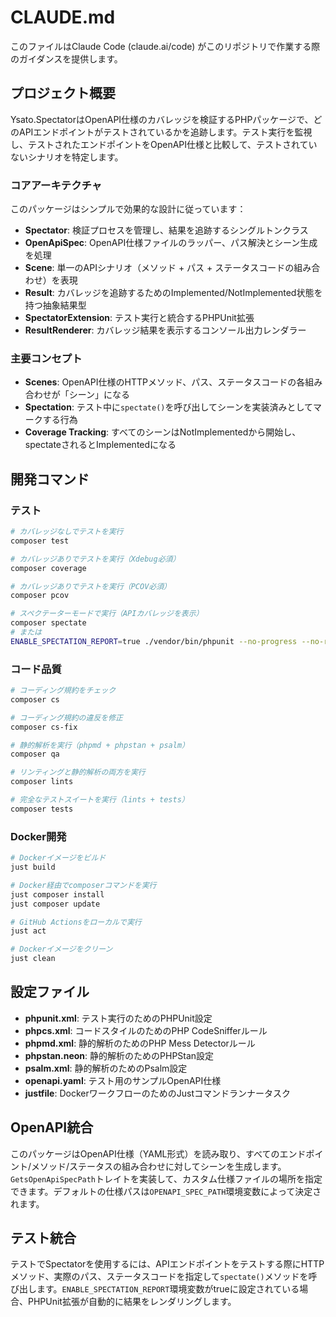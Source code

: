 # CLAUDE.md

このファイルはClaude Code (claude.ai/code) がこのリポジトリで作業する際のガイダンスを提供します。

## プロジェクト概要

Ysato.SpectatorはOpenAPI仕様のカバレッジを検証するPHPパッケージで、どのAPIエンドポイントがテストされているかを追跡します。テスト実行を監視し、テストされたエンドポイントをOpenAPI仕様と比較して、テストされていないシナリオを特定します。

### コアアーキテクチャ

このパッケージはシンプルで効果的な設計に従っています：

- **Spectator**: 検証プロセスを管理し、結果を追跡するシングルトンクラス
- **OpenApiSpec**: OpenAPI仕様ファイルのラッパー、パス解決とシーン生成を処理
- **Scene**: 単一のAPIシナリオ（メソッド + パス + ステータスコードの組み合わせ）を表現
- **Result**: カバレッジを追跡するためのImplemented/NotImplemented状態を持つ抽象結果型
- **SpectatorExtension**: テスト実行と統合するPHPUnit拡張
- **ResultRenderer**: カバレッジ結果を表示するコンソール出力レンダラー

### 主要コンセプト

- **Scenes**: OpenAPI仕様のHTTPメソッド、パス、ステータスコードの各組み合わせが「シーン」になる
- **Spectation**: テスト中に`spectate()`を呼び出してシーンを実装済みとしてマークする行為
- **Coverage Tracking**: すべてのシーンはNotImplementedから開始し、spectateされるとImplementedになる

## 開発コマンド

### テスト
```bash
# カバレッジなしでテストを実行
composer test

# カバレッジありでテストを実行（Xdebug必須）
composer coverage

# カバレッジありでテストを実行（PCOV必須）
composer pcov

# スペクテーターモードで実行（APIカバレッジを表示）
composer spectate
# または
ENABLE_SPECTATION_REPORT=true ./vendor/bin/phpunit --no-progress --no-results
```

### コード品質
```bash
# コーディング規約をチェック
composer cs

# コーディング規約の違反を修正
composer cs-fix

# 静的解析を実行（phpmd + phpstan + psalm）
composer qa

# リンティングと静的解析の両方を実行
composer lints

# 完全なテストスイートを実行（lints + tests）
composer tests
```

### Docker開発
```bash
# Dockerイメージをビルド
just build

# Docker経由でcomposerコマンドを実行
just composer install
just composer update

# GitHub Actionsをローカルで実行
just act

# Dockerイメージをクリーン
just clean
```

## 設定ファイル

- **phpunit.xml**: テスト実行のためのPHPUnit設定
- **phpcs.xml**: コードスタイルのためのPHP CodeSnifferルール
- **phpmd.xml**: 静的解析のためのPHP Mess Detectorルール
- **phpstan.neon**: 静的解析のためのPHPStan設定
- **psalm.xml**: 静的解析のためのPsalm設定
- **openapi.yaml**: テスト用のサンプルOpenAPI仕様
- **justfile**: DockerワークフローのためのJustコマンドランナータスク

## OpenAPI統合

このパッケージはOpenAPI仕様（YAML形式）を読み取り、すべてのエンドポイント/メソッド/ステータスの組み合わせに対してシーンを生成します。`GetsOpenApiSpecPath`トレイトを実装して、カスタム仕様ファイルの場所を指定できます。デフォルトの仕様パスは`OPENAPI_SPEC_PATH`環境変数によって決定されます。

## テスト統合

テストでSpectatorを使用するには、APIエンドポイントをテストする際にHTTPメソッド、実際のパス、ステータスコードを指定して`spectate()`メソッドを呼び出します。`ENABLE_SPECTATION_REPORT`環境変数がtrueに設定されている場合、PHPUnit拡張が自動的に結果をレンダリングします。
